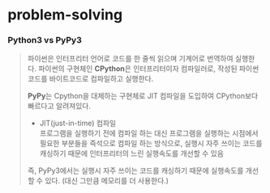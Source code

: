 # problem-solving

### Python3 vs PyPy3
> 파이썬은 인터프리터 언어로 코드를 한 줄씩 읽으며 기계어로 번역하여 실행한다. 
파이썬의 구현체인 **CPython**은 인터프리터이자 컴파일러로, 작성된 파이썬 코드를 바이트코드로 컴파일하고 실행한다.
>
> **PyPy**는 Cpython을 대체하는 구현체로 JIT 컴파일을 도입하여 CPython보다 빠르다고 알려져있다.  
> - JIT(just-in-time) 컴파일  
프로그램을 실행하기 전에 컴파일 하는 대신 프로그램을 실행하는 시점에서 필요한 부분들을 즉석으로 컴파일 하는 방식으로, 실행시 자주 쓰이는 코드를 캐싱하기 때문에 인터프리터의 느린 실행속도를 개선할 수 있음  
>
> 즉, PyPy3에서는 실행시 자주 쓰이는 코드를 캐싱하기 때문에 실행속도를 개선할 수 있다. (대신 그만큼 메모리를 더 사용한다.)
